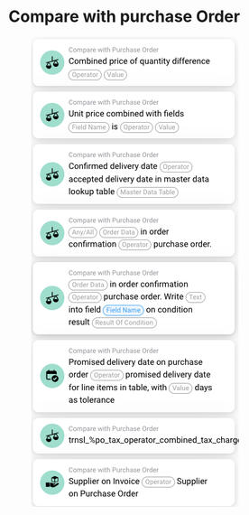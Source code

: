 # Compare with purchase Order



<figure><img src="../../../../.gitbook/assets/image (19).png" alt=""><figcaption></figcaption></figure>

